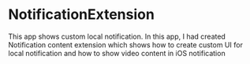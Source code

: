 # NotificationExtension

This app shows custom local notification. In this app, I had created Notification content extension which shows how to create custom UI for local notification and how to show video content in iOS notification
